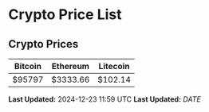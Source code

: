 # Crypto Price List

## Crypto Prices
| Bitcoin | Ethereum | Litecoin |
| ------- | -------- | -------- |
| $95797 | $3333.66 | $102.14 |
**Last Updated:** 2024-12-23 11:59 UTC
**Last Updated:** $DATE$
